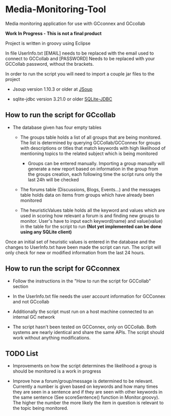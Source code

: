 # Media-Monitoring-Tool

Media monitoring application for use with GCconnex and GCcollab

**Work In Progress - This is not a final product**

Project is written in groovy using Eclipse

In file UserInfo.txt [EMAIL] needs to be replaced with the email used to connect to GCCollab and [PASSWORD] Needs to be replaced with your GCCollab password, without the brackets.

In order to run the script you will need to import a couple jar files to the project

- Jsoup version 1.10.3 or older at [JSoup](https://jsoup.org/download)

- sqlite-jdbc version 3.21.0 or older [SQLite-JDBC](https://bitbucket.org/xerial/sqlite-jdbc/downloads/)

## How to run the script for GCcollab

- The database given has four empty tables

  - The groups table holds a list of all groups that are being monitored. The list is determined by querying GCCollab/GCConnex for groups with descriptions or titles that match keywords with high likelihood of mentioning topics to the related subject which is being monitored

    - Groups can be entered manually. Importing a group manually will generate a new report based on information in the group from the groups creation, each following time the script runs only the last 24h will be checked

  - The forums table (Discussions, Blogs, Events...) and the messages table holds data on items from groups which have already been monitored

  - The heuristicValues table holds all the keyword and values which are used in scoring how relevant a forum is and finding new groups to monitor. User's have to input each keyword(name) and value(value) in the table for the script to run **(Not yet implemented can be done using any SQLite client)**

Once an initial set of heuristic values is entered in the database and the changes to UserInfo.txt have been made the script can run. The script will only check for new or modified information from the last 24 hours.

## How to run the script for GCconnex

- Follow the instructions in the "How to run the script for GCCollab" section

- In the UserInfo.txt file needs the user account information for GCConnex and not GCcollab

- Additionally the script must run on a host machine connected to an internal GC network

- The script hasn't been tested on GCConnex, only on GCCollab. Both systems are nearly identical and share the same APIs. The script should work without anything modifications.

## TODO List

- Improvements on how the script determines the likelihood a group is should be monitored is a work in progress

- Improve how a forum/group/message is determined to be relevant. Currently a number is given based on keywords and how many times they are seen in a sentence and if they are seen with other keywords in the same sentence (See scoreSentence() function in Monitor.groovy). The higher the number the more likely the item in question is relevant to the topic being monitored.

